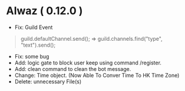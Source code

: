 # AIwaz ( 0.12.0 )
- Fix: Guild Event
> guild.defaultChannel.send();  => guild.channels.find("type", "text").send();
- Fix: some bug
- Add: logic gate to block user keep using command /register.
- Add: clean command to clean the bot message.
- Change: Time object. (Now Able To Conver Time To HK Time Zone)
- Delete: unnecessary File(s)